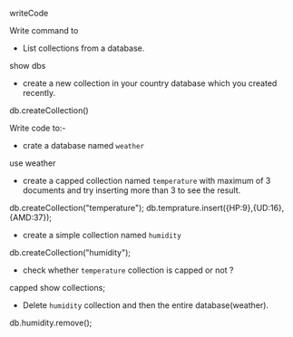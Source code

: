 writeCode

Write command to

- List collections from a database.

show dbs

- create a new collection in your country database which you created recently.

db.createCollection()

Write code to:-

- crate a database named `weather`

use weather

- create a capped collection named `temperature` with maximum of 3 documents and try inserting more than 3 to see the result.

db.createCollection("temperature");
db.temprature.insert({HP:9},{UD:16},{AMD:37});

- create a simple collection named `humidity`

db.createCollection("humidity");

- check whether `temperature` collection is capped or not ?

capped
show collections;

- Delete `humidity` collection and then the entire database(weather).

db.humidity.remove();

